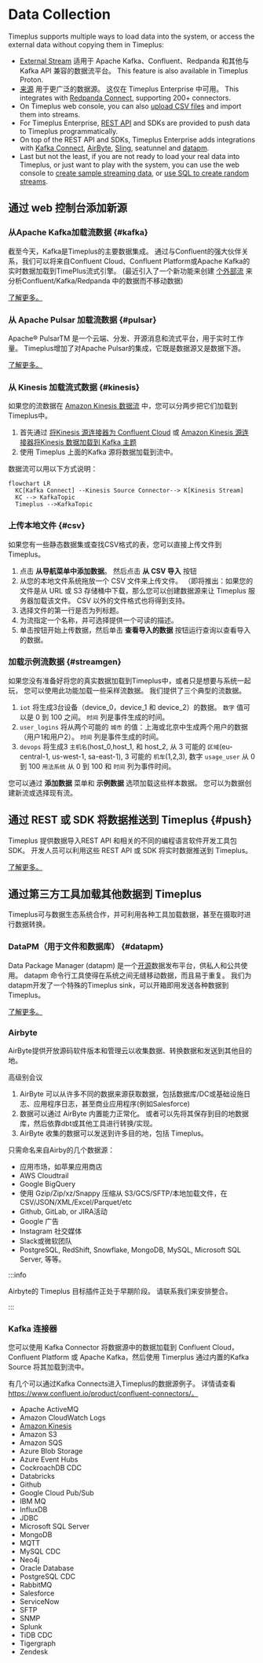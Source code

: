 # Data Collection

Timeplus supports multiple ways to load data into the system, or access the external data without copying them in Timeplus:

- [External Stream](external-stream) 适用于 Apache Kafka、Confluent、Redpanda 和其他与 Kafka API 兼容的数据流平台。 This feature is also available in Timeplus Proton.
- [来源](source) 用于更广泛的数据源。 这仅在 Timeplus Enterprise 中可用。 This integrates with [Redpanda Connect](https://redpanda.com/connect), supporting 200+ connectors.
- On Timeplus web console, you can also [upload CSV files](#csv) and import them into streams.
- For Timeplus Enterprise, [REST API](ingest-api) and SDKs are provided to push data to Timeplus programmatically.
- On top of the REST API and SDKs, Timeplus Enterprise adds integrations with [Kafka Connect](kafka-connect), [AirByte](https://airbyte.com/connectors/timeplus), [Sling](sling), seatunnel and [datapm](datapm).
- Last but not the least, if you are not ready to load your real data into Timeplus, or just want to play with the system, you can use the web console to [create sample streaming data](#streamgen), or [use SQL to create random streams](proton-create-stream#create-random-stream).

## 通过 web 控制台添加新源

### 从Apache Kafka加载流数据 {#kafka}

截至今天，Kafka是Timeplus的主要数据集成。 通过与Confluent的强大伙伴关系，我们可以将来自Confluent Cloud、Confluent Platform或Apache Kafka的实时数据加载到TimePlus流式引擎。 (最近引入了一个新功能来创建 [个外部流](working-with-streams#external_stream) 来分析Confluent/Kafka/Redpanda 中的数据而不移动数据)

[了解更多。](kafka-source)

### 从 Apache Pulsar 加载流数据 {#pulsar}

Apache® PulsarTM 是一个云端、分发、开源消息和流式平台，用于实时工作量。 Timeplus增加了对Apache Pulsar的集成，它既是数据源又是数据下游。

[了解更多。](pulsar-source)

### 从 Kinesis 加载流式数据 {#kinesis}

如果您的流数据在 [Amazon Kinesis 数据流](https://aws.amazon.com/kinesis/data-streams/) 中，您可以分两步把它们加载到 Timeplus中。

1.  首先通过 [将Kinesis 源连接器为 Confluent Cloud](https://docs.confluent.io/cloud/current/connectors/cc-kinesis-source.html) 或 [Amazon Kinesis 源连接器将Kinesis 数据加载到 Kafka 主题](https://docs.confluent.io/kafka-connect-kinesis/current/overview.html)
2.  使用 Timeplus 上面的Kafka 源将数据加载到流中。

数据流可以用以下方式说明：

```mermaid
flowchart LR
  KC[Kafka Connect] --Kinesis Source Connector--> K[Kinesis Stream]
  KC --> KafkaTopic
  Timeplus -->KafkaTopic
```

### 上传本地文件 {#csv}

如果您有一些静态数据集或查找CSV格式的表，您可以直接上传文件到Timeplus。

1. 点击 **从导航菜单中添加数据**。 然后点击 **从 CSV 导入** 按钮
2. 从您的本地文件系统拖放一个 CSV 文件来上传文件。 （即将推出：如果您的文件是从 URL 或 S3 存储桶中下载，那么您可以创建数据源来让 Timeplus 服务器加载该文件。 CSV 以外的文件格式也将得到支持。
3. 选择文件的第一行是否为列标题。
4. 为流指定一个名称，并可选择提供一个可读的描述。
5. 单击按钮开始上传数据，然后单击 **查看导入的数据** 按钮运行查询以查看导入的数据。

### 加载示例流数据 {#streamgen}

如果您没有准备好将您的真实数据加载到Timeplus中，或者只是想要与系统一起玩， 您可以使用此功能加载一些采样流数据。 我们提供了三个典型的流数据。

1. `iot` 将生成3台设备（device_0，device_1 和 device_2）的数据。 `数字` 值可以是 0 到 100 之间。 `时间` 列是事件生成的时间。
2. `user_logins` 将从两个可能的 `城市` 的值：上海或北京中生成两个用户的数据（用户1和用户2）。 `时间` 列是事件生成的时间。
3. `devops` 将生成3 `主机名`(host_0,host_1, 和 host_2, 从 3 可能的 `区域`(eu-central-1, us-west-1, sa-east-1), 3 可能的 `机车`(1,2,3), 数字 `usage_user` 从 0 到 100 `用法系统` 从 0 到 100 和 `时间` 列为事件时间。

您可以通过 **添加数据** 菜单和 **示例数据** 选项加载这些样本数据。 您可以为数据创建新流或选择现有流。

## 通过 REST 或 SDK 将数据推送到 Timeplus {#push}

Timeplus 提供数据导入REST API 和相关的不同的编程语言软件开发工具包SDK。 开发人员可以利用这些 REST API 或 SDK 将实时数据推送到 Timeplus。

[了解更多。](ingest-api)

## 通过第三方工具加载其他数据到 Timeplus

Timeplus可与数据生态系统合作，并可利用各种工具加载数据，甚至在摄取时进行数据转换。

### DataPM（用于文件和数据库） {#datapm}

Data Package Manager (datapm) 是一个[开源](https://github.com/big-armor/datapm)数据发布平台，供私人和公共使用。 datapm 命令行工具使得在系统之间无缝移动数据，而且易于重复。 我们为datapm开发了一个特殊的Timeplus sink，可以开箱即用发送各种数据到Timeplus。

[了解更多。](datapm)

### Airbyte

AirByte提供开放源码软件版本和管理云以收集数据、转换数据和发送到其他目的地。

高级别会议

1. AirByte 可以从许多不同的数据来源获取数据，包括数据库/DC或基础设施日志、应用程序日志，甚至商业应用程序(例如Salesforce)
2. 数据可以通过 AirByte 内置能力正常化。 或者可以先将其保存到目的地数据库，然后依靠dbt或其他工具进行转换/实现。
3. AirByte 收集的数据可以发送到许多目的地，包括 Timeplus。

只需命名来自Airby的几个数据源：

- 应用市场，如苹果应用商店
- AWS Cloudtrail
- Google BigQuery
- 使用 Gzip/Zip/xz/Snappy 压缩从 S3/GCS/SFTP/本地加载文件，在 CSV/JSON/XML/Excel/Parquet/etc
- Github, GitLab, or JIRA活动
- Google 广告
- Instagram 社交媒体
- Slack或微软团队
- PostgreSQL, RedShift, Snowflake, MongoDB, MySQL, Microsoft SQL Server, 等等。

:::info

Airbyte的 Timeplus 目标插件正处于早期阶段。 请联系我们来安排整合。

:::

### Kafka 连接器

您可以使用 Kafka Connector 将数据源中的数据加载到 Confluent Cloud，Confluent Platform 或 Apache Kafka，然后使用 Timerplus 通过内置的Kafka Source 将其加载到流中。

有几个可以通过Kafka Connects进入Timeplus的数据源例子。 详情请查看 https://www.confluent.io/product/confluent-connectors/。

- Apache ActiveMQ
- Amazon CloudWatch Logs
- [Amazon Kinesis](#kinesis)
- Amazon S3
- Amazon SQS
- Azure Blob Storage
- Azure Event Hubs
- CockroachDB CDC
- Databricks
- Github
- Google Cloud Pub/Sub
- IBM MQ
- InfluxDB
- JDBC
- Microsoft SQL Server
- MongoDB
- MQTT
- MySQL CDC
- Neo4j
- Oracle Database
- PostgreSQL CDC
- RabbitMQ
- Salesforce
- ServiceNow
- SFTP
- SNMP
- Splunk
- TiDB CDC
- Tigergraph
- Zendesk
